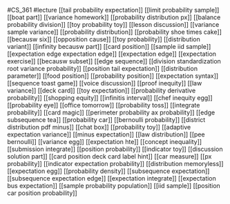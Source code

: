 #CS_361
#lecture
[[tail probability expectation]]
[[limit probability sample]]
[[boat part]]
[[variance homework]]
[[probability distribution px]]
[[balance probability division]]
[[toy probability toy]]
[[lesson discussion]]
[[variance sample variance]]
[[probability distribution]]
[[probability shoe times cake]]
[[becausw six]]
[[opposition cause]]
[[toy probability]]
[[distribution variant]]
[[infinity becausw part]]
[[card position]]
[[sample iid sample]]
[[expectation edge expectation edge]]
[[expectation edge]]
[[expectation exercise]]
[[becausw subset]]
[[edge sequence]]
[[division standardization root variance probability]]
[[position tail expectation]]
[[distribution parameter]]
[[food position]]
[[probability position]]
[[expectation syntax]]
[[sequence toast game]]
[[voice discussion]]
[[proof inequity]]
[[law variance]]
[[deck card]]
[[toy expectation]]
[[probability derivative probability]]
[[shopping equity]]
[[infinitis interval]]
[[chef inequity egg]]
[[probability eye]]
[[office tomorrow]]
[[probability toss]]
[[integrate probability]]
[[card magic]]
[[perimeter probability ax probability]]
[[edge subsequence tea]]
[[probability car]]
[[bernoulli probability]]
[[district distribution pdf minus]]
[[chat box]]
[[probability toy]]
[[adaptive expectation variance]]
[[minus expectation]]
[[law distribution]]
[[pee bernoulli]]
[[variance egg]]
[[expectation hte]]
[[concept inequality]]
[[submission integrate]]
[[position probability]]
[[indicator toy]]
[[discussion solution part]]
[[card position deck card label hint]]
[[car measure]]
[[px probability]]
[[indicator expectation probability]]
[[distribution memoryless]]
[[expectation egg]]
[[probability density]]
[[subsequence expectation]]
[[subsequence expectation edge]]
[[expectation integrate]]
[[expectation bus expectation]]
[[sample probability population]]
[[iid sample]]
[[position car position probability]]
